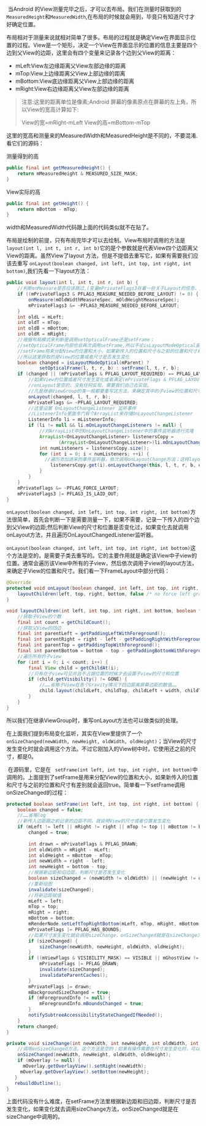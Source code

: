 ​	当Android 的View测量完毕之后，才可以去布局。我们在测量时获取到的`MeasuredHeight`和`MeasuredWidth`,在布局的时候就会用到，毕竟只有知道尺寸才好确定位置。

布局相对于测量来说就相对简单了很多。布局的过程就是确定View在界面显示位置的过程。View是一个矩形，决定一个View在界面显示的位置的信息主要是四个边到父View的边距，这里会有四个变量来记录各个边到父View的距离：

- mLeft:View左边缘距离父View左部边缘的距离
- mTop:View上边缘距离父View上部边缘的距离
- mBottom:View底边缘距离父View上部边缘的距离
- mRight:View右边缘距离父View左部边缘的距离

>  注意:这里的距离单位是像素;Android 屏幕的像素原点在屏幕的左上角，所以View的宽高计算如下:
>
> View的宽=mRight-mLeft
> View的高=mBottom-mTop

这里的宽高和测量来的MeasuredWidth和MeasuredHeight是不同的，不要混淆.看它们的源码：

测量得到的高

```Java
public final int getMeasuredHeight() {
    return mMeasuredHeight & MEASURED_SIZE_MASK;
}
```

View实际的高

```Java
public final int getHeight() {
    return mBottom - mTop;
}
```

width和MeasuredWidth代码跟上面的代码类似就不在贴了。

布局是绘制的前提，只有布局完毕才可以去绘制。View布局时调用的方法是`layout(int l, int t, int r, int b)`它的是个参数就是代表View四个边距离父View的距离。虽然View了layout 方法，但是不提倡去重写它，如果有需要我们应该去重写 `onLayout(boolean changed, int left, int top, int right, int bottom)`,我们先看一下layout方法：

```Java
public void layout(int l, int t, int r, int b) {
  	//判断onMeasure是否应该跳过,(变量mPrivateFlags3存着一些关于Layout的信息，应该是用来判断View是否测量过，具体的没研究过)
    if ((mPrivateFlags3 & PFLAG3_MEASURE_NEEDED_BEFORE_LAYOUT) != 0) {
        onMeasure(mOldWidthMeasureSpec, mOldHeightMeasureSpec);
        mPrivateFlags3 &= ~PFLAG3_MEASURE_NEEDED_BEFORE_LAYOUT;
    }
    int oldL = mLeft;
    int oldT = mTop;
    int oldB = mBottom;
    int oldR = mRight;
  	//根据布局模式来判断是调用setOpticalFrame还是setFrame；
  	//setOpticalFrame内部也会再次调用setFrame,所以不论isLayoutModeOptical是false还是true，都会调用setFrame
	//setFrame用来分配View的位置和大小，如果新传入的位置和尺寸与之前的位置和尺寸有差别就会返回true。
	//所以这里获取的是View的位置或者尺寸是否发生变化
    boolean changed = isLayoutModeOptical(mParent) ?
            setOpticalFrame(l, t, r, b) : setFrame(l, t, r, b);
    if (changed || (mPrivateFlags & PFLAG_LAYOUT_REQUIRED) == PFLAG_LAYOUT_REQUIRED) {
      	//如果View的位置或者尺寸发生变化或者满足(mPrivateFlags & PFLAG_LAYOUT_REQUIRED) == PFLAG_LAYOUT_REQUIRED,就会首先调用onLayout
      	//onLayout是空的，没有任何实现，需要我们自己去实现。
      	//凡是继承ViewGroup的类一般都要重写这方法，来确定其中的子view的位置和尺寸
        onLayout(changed, l, t, r, b);
        mPrivateFlags &= ~PFLAG_LAYOUT_REQUIRED;
		//这里设置 OnLayoutChangeListener 监听事件
      	//ListenerInfo里面专门有个ArrayList来存储OnLayoutChangeListener
        ListenerInfo li = mListenerInfo;
        if (li != null && li.mOnLayoutChangeListeners != null) {
          	//对ArrayList中的OnLayoutChangeListener中的事件监听器进行克隆
            ArrayList<OnLayoutChangeListener> listenersCopy =
                   (ArrayList<OnLayoutChangeListener>)li.mOnLayoutChangeListeners.clone();
            int numListeners = listenersCopy.size();
            for (int i = 0; i < numListeners; ++i) {
              //遍历添加进来的事件监听器，依次调用onLayoutChange方法；这样layout就能在收到布局发生变化时得到响应了
                listenersCopy.get(i).onLayoutChange(this, l, t, r, b, oldL, oldT, oldR, oldB);
            }
        }
    }
    mPrivateFlags &= ~PFLAG_FORCE_LAYOUT;
    mPrivateFlags3 |= PFLAG3_IS_LAID_OUT;
}
```

`onLayout(boolean changed, int left, int top, int right, int bottom)`方法很简单，首先会判断一下是需要测量一下，如果不需要，记录一下传入的四个边到父View的边距;然后判断View的尺寸和位置是否变化过，如果变化去就调用onLayout方法，并且遍历OnLayoutChangedListener监听器。

`onLayout(boolean changed, int left, int top, int right, int bottom)`这个方法是空的，是需要子类去重写的。它的主要作用就是确定该View中子view的位置。通常会遍历该View中所有的子view，然后依次调用子view的layout方法，来确定子View的位置和尺寸。我们看一下FrameLayout中部分代码：

```Java
@Override
protected void onLayout(boolean changed, int left, int top, int right, int bottom) {
    layoutChildren(left, top, right, bottom, false /* no force left gravity */);
}

void layoutChildren(int left, int top, int right, int bottom, boolean forceLeftGravity) {
  	//获取子View的个数
    final int count = getChildCount();
	//获取父View的四边
    final int parentLeft = getPaddingLeftWithForeground();
    final int parentRight = right - left - getPaddingRightWithForeground();
    final int parentTop = getPaddingTopWithForeground();
    final int parentBottom = bottom - top - getPaddingBottomWithForeground();
	//遍历所有的子view
    for (int i = 0; i < count; i++) {
        final View child = getChildAt(i);
      	//只有在子view可见并且不占据位置的时候才去设置子view的尺寸和位置
        if (child.getVisibility() != GONE) {
			//……省略子View在各个Gravity情况下四边距离屏幕边距的数值……
            child.layout(childLeft, childTop, childLeft + width, childTop + height);
        }
    }
}
```

所以我们在继承ViewGroup时，重写onLayout方法也可以做类似的处理。

​	在上面我们提到布局变化监听，其实在View里提供了一个`onSizeChanged(newWidth, newHeight, oldWidth, oldHeight)`；当View的尺寸发生变化时就会调用这个方法。不过它刚加入的View树中时，它使用还之前的尺寸，都是0。

​	在源码里，它是在 ` setFrame(int left, int top, int right, int bottom)`中调用的。上面提到了setFrame是用来分配View的位置和大小，如果新传入的位置和尺寸与之前的位置和尺寸有差别就会返回true。简单看一下setFrame调用onSizeChanged的过程：

```Java
protected boolean setFrame(int left, int top, int right, int bottom) {
    boolean changed = false;
	//……省略log
	//新传入边距跟之前记录的边距不同，就说明View的尺寸或者位置发生变化
    if (mLeft != left || mRight != right || mTop != top || mBottom != bottom) {
        changed = true;
      
        int drawn = mPrivateFlags & PFLAG_DRAWN;
        int oldWidth = mRight - mLeft;
        int oldHeight = mBottom - mTop;
        int newWidth = right - left;
        int newHeight = bottom - top;
      	//根据新边距和旧边距，判断尺寸是否发生变化
        boolean sizeChanged = (newWidth != oldWidth) || (newHeight != oldHeight);
		//重新绘图
        invalidate(sizeChanged);
		//将新边距赋值
        mLeft = left;
        mTop = top;
        mRight = right;
        mBottom = bottom;
        mRenderNode.setLeftTopRightBottom(mLeft, mTop, mRight, mBottom);
        mPrivateFlags |= PFLAG_HAS_BOUNDS;
      	//如果尺寸发生变化就会调用sizeChange，onSizeChanged就是在sizeChange方法里调用的
        if (sizeChanged) {
            sizeChange(newWidth, newHeight, oldWidth, oldHeight);
        }
        if ((mViewFlags & VISIBILITY_MASK) == VISIBLE || mGhostView != null) {
            mPrivateFlags |= PFLAG_DRAWN;
            invalidate(sizeChanged);
            invalidateParentCaches();
        }
        mPrivateFlags |= drawn;
        mBackgroundSizeChanged = true;
        if (mForegroundInfo != null) {
            mForegroundInfo.mBoundsChanged = true;
        }
        notifySubtreeAccessibilityStateChangedIfNeeded();
    }
    return changed;
}

private void sizeChange(int newWidth, int newHeight, int oldWidth, int oldHeight) {
 	//调用onSizeChanged方法，这个方法是空的；如果有操作需要在尺寸发生变化时，可以重写这个方法
	onSizeChanged(newWidth, newHeight, oldWidth, oldHeight);
	if (mOverlay != null) {
  	  mOverlay.getOverlayView().setRight(newWidth);
   	 mOverlay.getOverlayView().setBottom(newHeight);
   }
   rebuildOutline();
}
```

上面代码没有什么难度，在setFrame方法里根据新边距和旧边距，判断尺寸是否发生变化，如果变化就去调用sizeChange方法，onSizeChanged就是在sizeChange中调用的。